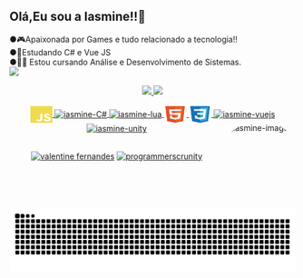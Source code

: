 <h2>Olá,Eu sou a Iasmine!!🤘</h2>

●🎮Apaixonada por Games e tudo relacionado a tecnologia!!<br>
●👾Estudando C# e Vue JS<br>
●👩‍💻 Estou cursando Análise e Desenvolvimento de Sistemas.<br>
<img src="https://visitor-badge.glitch.me/badge?page_id=IasmineSilva.visitor-badge">

<div align="center">
  <a href="https://github.com/IasmineSilva">
  <img height="180em" src="https://github-readme-stats.vercel.app/api?username=iasminesilva&show_icons=true&theme=outrun&include_all_commits=true&count_private=true"/>
  <img height="180em" src="https://github-readme-stats.vercel.app/api/top-langs/?username=iasminesilva&layout=compact&langs_count=7&theme=outrun"/>
   <br>

  <div style="display: inline_block"><br>
  <img align="center" alt="iasmine-js" height="30" width="40" src="https://raw.githubusercontent.com/devicons/devicon/master/icons/javascript/javascript-plain.svg">
  <img align="center" alt="iasmine-C#" height="30" width="40" src="https://cdn.jsdelivr.net/gh/devicons/devicon/icons/csharp/csharp-original.svg">
  <img align="center" alt="iasmine-lua" height="30" width="40" src="https://cdn.jsdelivr.net/gh/devicons/devicon/icons/lua/lua-original-wordmark.svg" />
  <img align="center" alt="iasmine-HTML" height="30" width="40" src="https://raw.githubusercontent.com/devicons/devicon/master/icons/html5/html5-original.svg">
  <img align="center" alt="iasmine-CSS" height="30" width="40" src="https://raw.githubusercontent.com/devicons/devicon/master/icons/css3/css3-original.svg">
  <img align="center" alt="iasmine-vuejs" height="30" width="40" src="https://cdn.jsdelivr.net/gh/devicons/devicon/icons/vuejs/vuejs-original.svg">
  <img align="center" alt="iasmine-unity" height="30" width="40" src="https://cdn.jsdelivr.net/gh/devicons/devicon/icons/unity/unity-original.svg" />
  <img align="right" alt="iasmine-imagem" height="150" style="border-radius:50px;" src="https://media.discordapp.net/attachments/940637232912531500/940637369374244934/1644335804821.png"> 
</div>
  
  ##
  
  <div>
    <a href="https://www.linkedin.com/in/iasmine-silva-5614611aa" target="blank"><img align="center" src="https://raw.githubusercontent.com/rahuldkjain/github-profile-readme-generator/master/src/images/icons/Social/linked-in-alt.svg" alt="valentine fernandes" height="30" width="40" /></a>
    <a href="https://instagram.com/iasmine__silva" target="blank"><img align="center" src="https://raw.githubusercontent.com/rahuldkjain/github-profile-readme-generator/master/src/images/icons/Social/instagram.svg" alt="programmerscrunity" height="30" width="40" /></a>

  ![Snake animation](https://github.com/iasminesilva/iasminesilva/blob/output/github-contribution-grid-snake.svg)
 
  </div>
